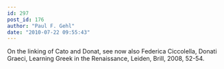 ```yaml
---
id: 297
post_id: 176
author: "Paul F. Gehl"
date: "2010-07-22 09:55:43"
---
```

On the linking of Cato and Donat, see now also Federica Ciccolella, Donati Graeci, Learning Greek in the Renaissance, Leiden, Brill, 2008, 52-54.
